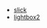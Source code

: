 - [slick](https://github.com/kenwheeler/slick/)
- [lightbox2](http://lokeshdhakar.com/projects/lightbox2/)
